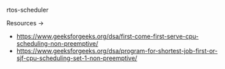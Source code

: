 rtos-scheduler 

Resources ->
 - https://www.geeksforgeeks.org/dsa/first-come-first-serve-cpu-scheduling-non-preemptive/
 - https://www.geeksforgeeks.org/dsa/program-for-shortest-job-first-or-sjf-cpu-scheduling-set-1-non-preemptive/

